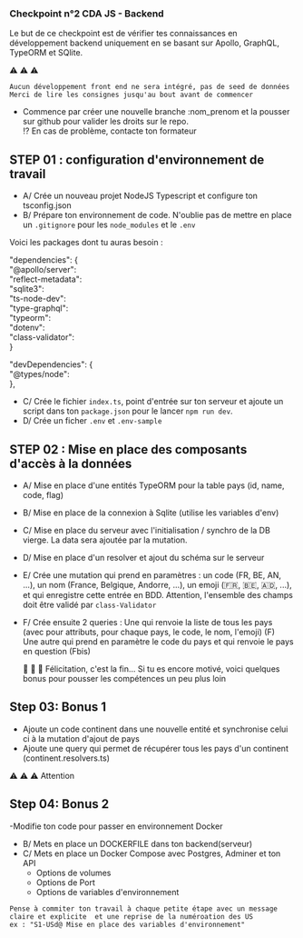 ### Checkpoint n°2 CDA JS - Backend

Le but de ce checkpoint est de vérifier tes connaissances en développement backend uniquement en se basant sur Apollo, GraphQL, TypeORM et SQlite.

:warning: :warning: :warning:

```
Aucun développement front end ne sera intégré, pas de seed de données
Merci de lire les consignes jusqu'au bout avant de commencer
```

- Commence par créer une nouvelle branche :nom_prenom et la pousser sur github pour valider les droits sur le repo.\
  :interrobang: En cas de problème, contacte ton formateur

## STEP 01 : configuration d'environnement de travail

- A/ Crée un nouveau projet NodeJS Typescript et configure ton tsconfig.json
- B/ Prépare ton environnement de code. N'oublie pas de mettre en place un `.gitignore` pour les `node_modules` et le `.env`

Voici les packages dont tu auras besoin :

"dependencies": {\
 "@apollo/server":\
 "reflect-metadata":\
 "sqlite3":\
 "ts-node-dev":\
 "type-graphql":\
 "typeorm":\
 "dotenv":\
 "class-validator":\
}

"devDependencies": {\
 "@types/node":\
},

- C/ Crée le fichier `index.ts`, point d'entrée sur ton serveur et ajoute un script dans ton `package.json` pour le lancer `npm run dev`.
- D/ Crée un ficher `.env` et `.env-sample`

## STEP 02 : Mise en place des composants d'accès à la données

- A/ Mise en place d'une entités TypeORM pour la table pays (id, name, code, flag)
- B/ Mise en place de la connexion à Sqlite (utilise les variables d'env)
- C/ Mise en place du serveur avec l'initialisation / synchro de la DB vierge. La data sera ajoutée par la mutation.
- D/ Mise en place d'un resolver et ajout du schéma sur le serveur

- E/ Crée une mutation qui prend en paramètres :
  un code (FR, BE, AN, ...),
  un nom (France, Belgique, Andorre, ...),
  un emoji (🇫🇷, 🇧🇪, 🇦🇩, ...),
  et qui enregistre cette entrée en BDD.
  Attention, l'ensemble des champs doit être validé par `class-Validator`

- F/ Crée ensuite 2 queries :
  Une qui renvoie la liste de tous les pays (avec pour attributs, pour chaque pays, le code, le nom, l'emoji) (F)\
  Une autre qui prend en paramètre le code du pays et qui renvoie le pays en question (Fbis)

  :tada: :tada: :tada:
  Félicitation, c'est la fin...
  Si tu es encore motivé, voici quelques bonus pour pousser les compétences un peu plus loin

## Step 03: Bonus 1

- Ajoute un code continent dans une nouvelle entité et synchronise celui ci à la mutation d'ajout de pays
- Ajoute une query qui permet de récupérer tous les pays d'un continent (continent.resolvers.ts)

:warning: :warning: :warning: Attention

## Step 04: Bonus 2

-Modifie ton code pour passer en environnement Docker

- B/ Mets en place un DOCKERFILE dans ton backend(serveur)
- C/ Mets en place un Docker Compose avec Postgres, Adminer et ton API
  - Options de volumes
  - Options de Port
  - Options de variables d'environnement

```
Pense à commiter ton travail à chaque petite étape avec un message claire et explicite  et une reprise de la numéroation des US
ex : "S1-USd@ Mise en place des variables d'environnement"
```
